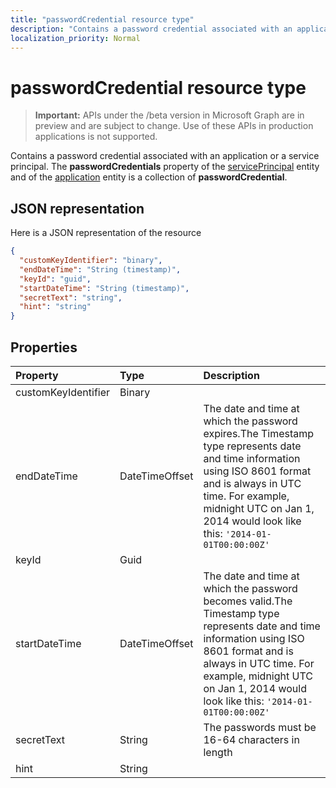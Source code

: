 ```yaml
---
title: "passwordCredential resource type"
description: "Contains a password credential associated with an application or a service principal. The **passwordCredentials** property of the servicePrincipal entity and of the application entity is a collection of **passwordCredential**."
localization_priority: Normal
---
```


# passwordCredential resource type

> **Important:** APIs under the /beta version in Microsoft Graph are in preview and are subject to change. Use of these APIs in production applications is not supported.

Contains a password credential associated with an application or a service principal. The **passwordCredentials** property of the [servicePrincipal](serviceprincipal.md) entity and of the [application](application.md) entity is a collection of **passwordCredential**.


## JSON representation

Here is a JSON representation of the resource

<!-- {
  "blockType": "resource",
  "optionalProperties": [

  ],
  "@odata.type": "microsoft.graph.passwordCredential"
}-->

```json
{
  "customKeyIdentifier": "binary",
  "endDateTime": "String (timestamp)",
  "keyId": "guid",
  "startDateTime": "String (timestamp)",
  "secretText": "string",
  "hint": "string"
}

```
## Properties
| Property	   | Type	|Description|
|:---------------|:--------|:----------|
|customKeyIdentifier|Binary|            |
|endDateTime|DateTimeOffset|The date and time at which the password expires.The Timestamp type represents date and time information using ISO 8601 format and is always in UTC time. For example, midnight UTC on Jan 1, 2014 would look like this: `'2014-01-01T00:00:00Z'`|
|keyId|Guid|            |
|startDateTime|DateTimeOffset|The date and time at which the password becomes valid.The Timestamp type represents date and time information using ISO 8601 format and is always in UTC time. For example, midnight UTC on Jan 1, 2014 would look like this: `'2014-01-01T00:00:00Z'`|
|secretText|String| The passwords must be 16-64 characters in length |
|hint|String|  |

<!-- uuid: 8fcb5dbc-d5aa-4681-8e31-b001d5168d79
2015-10-25 14:57:30 UTC -->
<!-- {
  "type": "#page.annotation",
  "description": "passwordCredential resource",
  "keywords": "",
  "section": "documentation",
  "tocPath": ""
}-->
